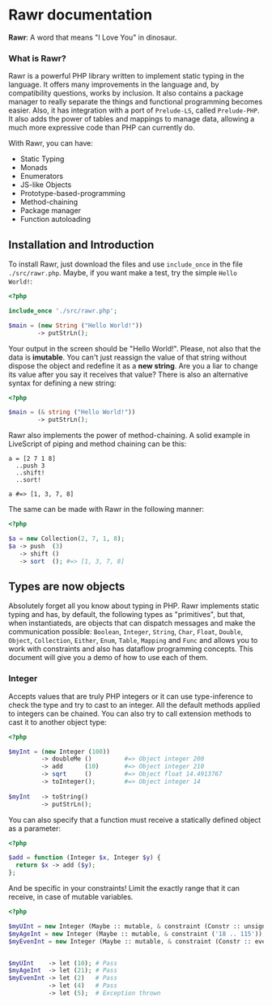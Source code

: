 Rawr documentation
====

**Rawr**: A word that means "I Love You" in dinosaur.

### What is Rawr?

Rawr is a powerful PHP library written to implement static typing in the language. It offers many improvements in the language and, by compatibility questions, works by inclusion. It also contains a package manager to really separate the things and functional programming becomes easier. Also, it has integration with a port of `Prelude-LS`, called `Prelude-PHP`. It also adds the power of tables and mappings to manage data, allowing a much more expressive code than PHP can currently do.

With Rawr, you can have:

- Static Typing
- Monads
- Enumerators
- JS-like Objects
- Prototype-based-programming
- Method-chaining
- Package manager
- Function autoloading

## Installation and Introduction

To install Rawr, just download the files and use `include_once` in the file `./src/rawr.php`. Maybe, if you want make a test, try the simple `Hello World!`:

```php
<?php

include_once './src/rawr.php';

$main = (new String ("Hello World!"))
        -> putStrLn();
```

Your output in the screen should be "Hello World!". Please, not also that the data is **imutable**. You can't just reassign the value of that string without dispose the object and redefine it as a **new string**. Are you a liar to change its value after you say it receives that value? There is also an alternative syntax for defining a new string:

```php
<?php

$main = (& string ("Hello World!"))
        -> putStrLn();
```

Rawr also implements the power of method-chaining. A solid example in LiveScript of piping and method chaining can be this:

```livescript
a = [2 7 1 8]
  ..push 3
  ..shift!
  ..sort!
  
a #=> [1, 3, 7, 8]
```
The same can be made with Rawr in the following manner:

```php
<?php

$a = new Collection(2, 7, 1, 8);
$a -> push  (3)
   -> shift ()
   -> sort  (); #=> [1, 3, 7, 8]
```

## Types are now objects

Absolutely forget all you know about typing in PHP. Rawr implements static typing and has, by default, the following types as "primitives", but that, when instantiateds, are objects that can dispatch messages and make the communication possible: `Boolean`, `Integer`, `String`, `Char`, `Float`, `Double`, `Object`, `Collection`, `Either`, `Enum`, `Table`, `Mapping` and `Func` and allows you to work with constraints and also has dataflow programming concepts. This document will give you a demo of how to use each of them.

### Integer

Accepts values that are truly PHP integers or it can use type-inference to check the type and try to cast to an integer. All the default methods applied to integers can be chained. You can also try to call extension methods to cast it to another object type:

```php
<?php

$myInt = (new Integer (100))
         -> doubleMe ()         #=> Object integer 200
         -> add      (10)       #=> Object integer 210
         -> sqrt     ()         #=> Object float 14.4913767
         -> toInteger();        #=> Object integer 14
         
$myInt   -> toString()
         -> putStrLn();
```

You can also specify that a function must receive a statically defined object as a parameter:

```php
<?php

$add = function (Integer $x, Integer $y) {
  return $x -> add ($y);
};
```

And be specific in your constraints! Limit the exactly range that it can receive, in case of mutable variables.

```php
<?php

$myUInt = new Integer (Maybe :: mutable, & constraint (Constr :: unsigned));
$myAgeInt = new Integer (Maybe :: mutable, & constraint ('18 .. 115'));
$myEvenInt = new Integer (Maybe :: mutable, & constraint (Constr :: even));


$myUInt    -> let (10); # Pass
$myAgeInt  -> let (21); # Pass
$myEvenInt -> let (2)   # Pass
           -> let (4)   # Pass
           -> let (5);  # Exception thrown
```
